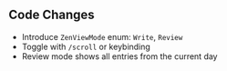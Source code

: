 ## Code Changes

- Introduce `ZenViewMode` enum: `Write`, `Review`
- Toggle with `/scroll` or keybinding
- Review mode shows all entries from the current day
